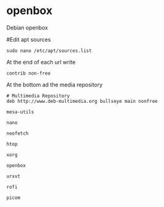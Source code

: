 # openbox
Debian openbox

#Edit apt sources

```
sudo nano /etc/apt/sources.list
```

At the end of each url write

```
contrib non-free
```

At the bottom ad the media repository

```
# Multimedia Repository
deb http://www.deb-multimedia.org bullseye main nonfree
```

```
mesa-utils

nano

neofetch

htop

xorg

openbox

urxvt

rofi

picom

```
